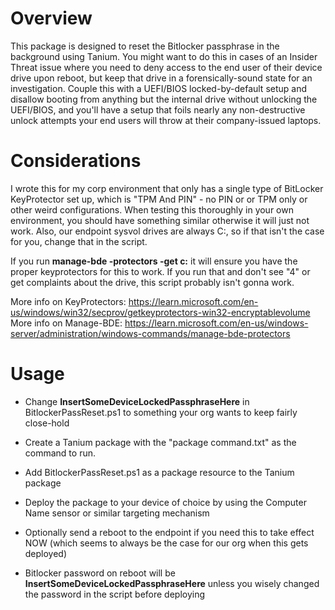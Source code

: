 # Overview

This package is designed to reset the Bitlocker passphrase in the background using Tanium. You might want to do this in cases of an Insider Threat issue where you need to deny access to the end user of their device drive upon reboot, but keep that drive in a forensically-sound state for an investigation. Couple this with a UEFI/BIOS locked-by-default setup and disallow booting from anything but the internal drive without unlocking the UEFI/BIOS, and you'll have a setup that foils nearly any non-destructive unlock attempts your end users will throw at their company-issued laptops. 

# Considerations

I wrote this for my corp environment that only has a single type of BitLocker KeyProtector set up, which is "TPM And PIN" - no PIN or or TPM only or other weird configurations. When testing this thoroughly in your own environment, you should have something similar otherwise it will just not work. Also, our endpoint sysvol drives are always C:, so if that isn't the case for you, change that in the script. 

If you run **manage-bde -protectors -get c:** it will ensure you have the proper keyprotectors for this to work. If you run that and don't see "4" or get complaints about the drive, this script probably isn't gonna work.  

More info on KeyProtectors: https://learn.microsoft.com/en-us/windows/win32/secprov/getkeyprotectors-win32-encryptablevolume
More info on Manage-BDE: https://learn.microsoft.com/en-us/windows-server/administration/windows-commands/manage-bde-protectors


# Usage

- Change **InsertSomeDeviceLockedPassphraseHere** in BitlockerPassReset.ps1 to something your org wants to keep fairly close-hold

- Create a Tanium package with the "package command.txt" as the command to run.

- Add BitlockerPassReset.ps1 as a package resource to the Tanium package 

- Deploy the package to your device of choice by using the Computer Name sensor or similar targeting mechanism

- Optionally send a reboot to the endpoint if you need this to take effect NOW (which seems to always be the case for our org when this gets deployed)

- Bitlocker password on reboot will be **InsertSomeDeviceLockedPassphraseHere** unless you wisely changed the password in the script before deploying


